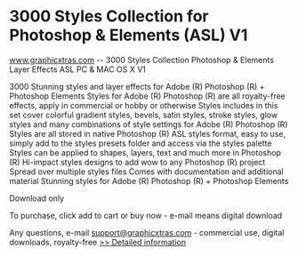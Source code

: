 # 3000 Styles Collection for Photoshop & Elements (ASL) V1
www.graphicxtras.com -- 3000 Styles Collection Photoshop & Elements Layer Effects ASL PC & MAC OS X V1

3000 Stunning styles and layer effects for Adobe (R) Photoshop (R) + Photoshop Elements
Styles for Adobe (R) Photoshop (R) are all royalty-free effects, apply in commercial or hobby or otherwise
Styles includes in this set cover colorful gradient styles, bevels, satin styles, stroke styles, glow styles and many combinations of style settings for Adobe (R) Photoshop (R)
Styles are all stored in native Photoshop (R) ASL styles format, easy to use, simply add to the styles presets folder and access via the styles palette
Styles can be applied to shapes, layers, text and much more in Photoshop (R)
Hi-impact styles designs to add wow to any Photoshop (R) project
Spread over multiple styles files
Comes with documentation and additional material
Stunning styles for Adobe (R) Photoshop (R) + Photoshop Elements



Download only

To purchase, click add to cart or buy now - e-mail means digital download

Any questions, e-mail support@graphicxtras.com - commercial use, digital downloads, royalty-free
[>> Detailed information](https://secure.shareit.com/shareit/product.html?productid=181703&affiliateid=200057808)